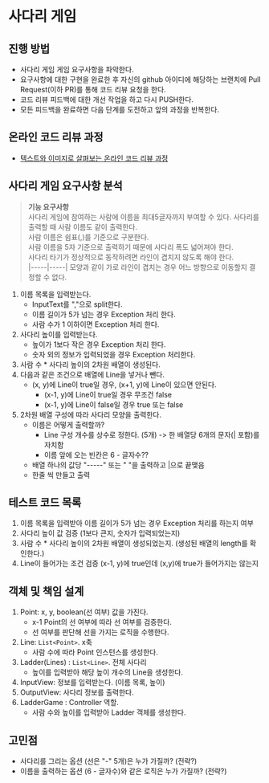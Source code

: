 # 사다리 게임
## 진행 방법
* 사다리 게임 게임 요구사항을 파악한다.
* 요구사항에 대한 구현을 완료한 후 자신의 github 아이디에 해당하는 브랜치에 Pull Request(이하 PR)를 통해 코드 리뷰 요청을 한다.
* 코드 리뷰 피드백에 대한 개선 작업을 하고 다시 PUSH한다.
* 모든 피드백을 완료하면 다음 단계를 도전하고 앞의 과정을 반복한다.

## 온라인 코드 리뷰 과정
* [텍스트와 이미지로 살펴보는 온라인 코드 리뷰 과정](https://github.com/nextstep-step/nextstep-docs/tree/master/codereview)

## 사다리 게임 요구사항 분석  

> **기능 요구사항**  
> 사다리 게임에 참여하는 사람에 이름을 최대5글자까지 부여할 수 있다. 사다리를 출력할 때 사람 이름도 같이 출력한다.  
> 사람 이름은 쉼표(,)를 기준으로 구분한다.  
> 사람 이름을 5자 기준으로 출력하기 때문에 사다리 폭도 넓어져야 한다.  
> 사다리 타기가 정상적으로 동작하려면 라인이 겹치지 않도록 해야 한다.  
> |-----|-----| 모양과 같이 가로 라인이 겹치는 경우 어느 방향으로 이동할지 결정할 수 없다.  

1. 이름 목록을 입력받는다.  
    - InputText를 ","으로 split한다.  
    - 이름 길이가 5가 넘는 경우 Exception 처리 한다. 
    - 사람 수가 1 이하이면 Exception 처리 한다.  
2. 사다리 높이를 입력받는다. 
    - 높이가 1보다 작은 경우 Exception 처리 한다.  
    - 숫자 외의 정보가 입력되었을 경우 Exception 처리한다.  
3. 사람 수 * 사다리 높이의 2차원 배열이 생성된다.  
4. 다음과 같은 조건으로 배열에 Line을 넣거나 뺀다.
    - (x, y)에 Line이 true일 경우, (x+1, y)에 Line이 있으면 안된다.  
        * (x-1, y)에 Line이 true일 경우 무조건 false
        * (x-1, y)에 Line이 false일 경우 true 또는 false  
5. 2차원 배열 구성에 따라 사다리 모양을 출력한다.  
    - 이름은 어떻게 출력할까?  
        - Line 구성 개수를 상수로 정한다. (5개) -> 한 배열당 6개의 문자(| 포함)를 자치함    
        - 이름 앞에 오는 빈칸은 6 - 글자수??  
    - 배열 하나의 값당 "-----" 또는 "     "을 출력하고 |으로 끝맺음  
    - 한줄 씩 만들고 출력
     

## 테스트 코드 목록  

1. 이름 목록을 입력받아 이름 길이가 5가 넘는 경우 Exception 처리를 하는지 여부  
2. 사다리 높이 값 검증 (1보다 큰지, 숫자가 입력되었는지)  
3. 사람 수 * 사다리 높이의 2차원 배열이 생성되었는지. (생성된 배열의 length를 확인한다.)  
4. Line이 들어가는 조건 검증 (x-1, y)에 true인데 (x,y)에 true가 들어가지는 않는지  

## 객체 및 책임 설계  

1. Point:  x, y, boolean(선 여부) 값을 가진다.  
    - x-1 Point의 선 여부에 따라 선 여부를 검증한다.  
    - 선 여부를 판단해 선을 가지는 로직을 수행한다.  
2. Line: ```List<Point>```. x축  
    - 사람 수에 따라 Point 인스턴스를 생성한다.  
3. Ladder(Lines) : ```List<Line>```. 전체 사다리  
    - 높이를 입력받아 해당 높이 개수의 Line을 생성한다.  
4. InputView: 정보를 입력받는다. (이름 목록, 높이)
5. OutputView: 사다리 정보를 출력한다.  
6. LadderGame : Controller 역할. 
    - 사람 수와 높이를 입력받아 Ladder 객체를 생성한다.  


## 고민점  
- 사다리를 그리는 옵션 (선은 "-" 5개)은 누가 가질까? (전략?)  
- 이름을 출력하는 옵션 (6 - 글자수)와 같은 로직은 누가 가질까? (전략?)  
